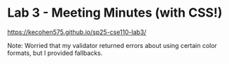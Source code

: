 # Lab 3 - Meeting Minutes (with CSS!)
https://kecohen575.github.io/sp25-cse110-lab3/

Note: Worried that my validator returned errors about using certain color formats, but I provided fallbacks.
